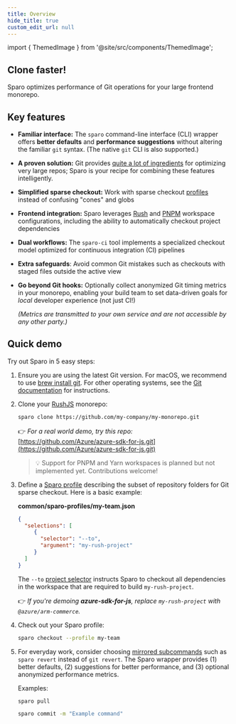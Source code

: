 ```yaml
---
title: Overview
hide_title: true
custom_edit_url: null
---
```


import { ThemedImage } from '@site/src/components/ThemedImage';

<div style={{ display: 'flex', justifyContent: 'center', alignItems: 'center' }}>
  <ThemedImage
    srcLight="images/site/sparo-logo.svg"
    srcDark="images/site/sparo-logo-dark.svg"
    alt="Sparo"
    title="Sparo"
    style={{ width: '380px', paddingTop: '30px' }}
    />
</div>



## Clone faster!

Sparo optimizes performance of Git operations for your large frontend monorepo.

<!-- Text below this line should stay in sync with the project and repo README.md -->
<!-- ---------------------------------------------------------------------------- -->

## Key features

- **Familiar interface:** The `sparo` command-line interface (CLI) wrapper offers **better defaults** and **performance suggestions** without altering the familiar `git` syntax. (The native `git` CLI is also supported.)
- **A proven solution:** Git provides [quite a lot of ingredients](./pages/reference/git_optimization.md) for optimizing very large repos; Sparo is your recipe for combining these features intelligently.
- **Simplified sparse checkout:** Work with sparse checkout [profiles](./pages/guide/sparo_profiles.md) instead of confusing "cones" and globs
- **Frontend integration:** Sparo leverages [Rush](https://rushjs.io/) and [PNPM](https://pnpm.io/) workspace configurations, including the ability to automatically checkout project dependencies
- **Dual workflows:** The `sparo-ci` tool implements a specialized checkout model optimized for continuous integration (CI) pipelines
- **Extra safeguards**: Avoid common Git mistakes such as checkouts with staged files outside the active view
- **Go beyond Git hooks:** Optionally collect anonymized Git timing metrics in your monorepo, enabling your build team to set data-driven goals for _local_ developer experience (not just CI!)

  _(Metrics are transmitted to your own service and are not accessible by any other party.)_

<!-- ---------------------------------------------------------------------------- -->
<!-- Text above this line should stay in sync with the project and repo README.md -->

## Quick demo

Try out Sparo in 5 easy steps:

1. Ensure you are using the latest Git version. For macOS, we recommend to use [brew install git](https://git-scm.com/download/mac).  For other operating systems, see the [Git documentation](https://git-scm.com/book/en/v2/Getting-Started-Installing-Git) for instructions.

2. Clone your [RushJS](https://rushjs.io/) monorepo:

   ```bash
   sparo clone https://github.com/my-company/my-monorepo.git
   ```

   👉 _For a real world demo, try this repo:_
   [https://github.com/Azure/azure-sdk-for-js.git](https://github.com/Azure/azure-sdk-for-js.git)

   > 💡 Support for PNPM and Yarn workspaces is planned but not implemented yet. Contributions welcome!

3. Define a [Sparo profile](./pages/configs/profile_json.md) describing the subset of repository folders for Git sparse checkout.  Here is a basic example:

   **common/sparo-profiles/my-team.json**
   ```json
   {
     "selections": [
        {
          "selector": "--to",
          "argument": "my-rush-project"
        }
     ]
   }
   ```
   The `--to` [project selector](https://rushjs.io/pages/developer/selecting_subsets/#--to) instructs Sparo to checkout all dependencies in the workspace that are required to build `my-rush-project`.

   👉 _If you're demoing **azure-sdk-for-js**, replace `my-rush-project` with `@azure/arm-commerce`._

4. Check out your Sparo profile:

   ```bash
   sparo checkout --profile my-team
   ```

5. For everyday work, consider choosing [mirrored subcommands](./pages/commands/overview.md) such as `sparo revert` instead of `git revert`. The Sparo wrapper provides (1) better defaults, (2) suggestions for better performance, and (3) optional anonymized performance metrics.

   Examples:

   ```bash
   sparo pull

   sparo commit -m "Example command"
   ```

